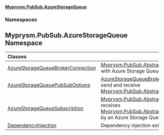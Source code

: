 #### [Myprysm.PubSub.AzureStorageQueue](index.md 'index')
### Namespaces
<a name='Myprysm_PubSub_AzureStorageQueue'></a>
## Myprysm.PubSub.AzureStorageQueue Namespace

| Classes | |
| :--- | :--- |
| [AzureStorageQueueBrokerConnection](Myprysm_PubSub_AzureStorageQueue_AzureStorageQueueBrokerConnection.md 'Myprysm.PubSub.AzureStorageQueue.AzureStorageQueueBrokerConnection') | [Myprysm.PubSub.Abstractions.IBrokerConnection](https://docs.microsoft.com/en-us/dotnet/api/Myprysm.PubSub.Abstractions.IBrokerConnection 'Myprysm.PubSub.Abstractions.IBrokerConnection') with Azure Storage Queues. <br/>             |
| [AzureStorageQueuePubSubOptions](Myprysm_PubSub_AzureStorageQueue_AzureStorageQueuePubSubOptions.md 'Myprysm.PubSub.AzureStorageQueue.AzureStorageQueuePubSubOptions') | [AzureStorageQueueBrokerConnection](Myprysm_PubSub_AzureStorageQueue_AzureStorageQueueBrokerConnection.md 'Myprysm.PubSub.AzureStorageQueue.AzureStorageQueueBrokerConnection') options to send and receive [Myprysm.PubSub.Abstractions.Publication](https://docs.microsoft.com/en-us/dotnet/api/Myprysm.PubSub.Abstractions.Publication 'Myprysm.PubSub.Abstractions.Publication').<br/>             |
| [AzureStorageQueueSubscription](Myprysm_PubSub_AzureStorageQueue_AzureStorageQueueSubscription.md 'Myprysm.PubSub.AzureStorageQueue.AzureStorageQueueSubscription') | [Myprysm.PubSub.Abstractions.ISubscription](https://docs.microsoft.com/en-us/dotnet/api/Myprysm.PubSub.Abstractions.ISubscription 'Myprysm.PubSub.Abstractions.ISubscription') that receives [Myprysm.PubSub.Abstractions.Publication](https://docs.microsoft.com/en-us/dotnet/api/Myprysm.PubSub.Abstractions.Publication 'Myprysm.PubSub.Abstractions.Publication') sent by an Azure Storage Queue.<br/>             |
| [DependencyInjection](Myprysm_PubSub_AzureStorageQueue_DependencyInjection.md 'Myprysm.PubSub.AzureStorageQueue.DependencyInjection') | Dependency injection extensions.<br/> |
  
